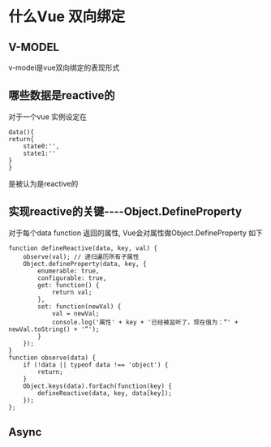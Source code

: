 # 什么Vue 双向绑定

## V-MODEL

v-model是vue双向绑定的表现形式

## 哪些数据是reactive的

对于一个vue 实例设定在

```text
data(){
return{
    state0:'',
    state1:''
}
}
```

是被认为是reactive的

## 实现reactive的关键----Object.DefineProperty

对于每个data function 返回的属性, Vue会对属性做Object.DefineProperty 如下

```text
function defineReactive(data, key, val) {
    observe(val); // 递归遍历所有子属性
    Object.defineProperty(data, key, {
        enumerable: true,
        configurable: true,
        get: function() {
            return val;
        },
        set: function(newVal) {
            val = newVal;
            console.log('属性' + key + '已经被监听了，现在值为：“' + newVal.toString() + '”');
        }
    });
}
function observe(data) {
    if (!data || typeof data !== 'object') {
        return;
    }
    Object.keys(data).forEach(function(key) {
        defineReactive(data, key, data[key]);
    });
};
```

## Async 



